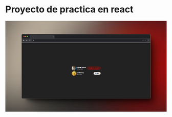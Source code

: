 # Proyecto de practica en react
![](https://github.com/RodrigoLarroca/TwSeguidores/blob/main/152shots_so.png)
